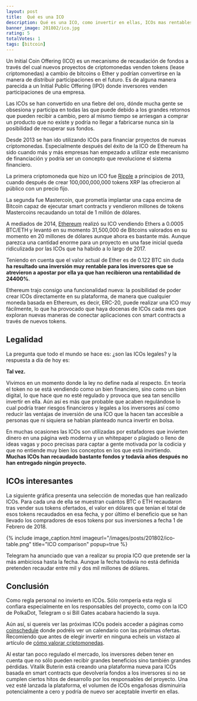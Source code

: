 ```yaml
---
layout: post
title:  Qué es una ICO
description: Qué es una ICO, como invertir en ellas, ICOs mas rentables con mayores beneficios hasta el momento y por qué son tan efectivas recaudando dinero.
banner_image: 201802/ico.jpg
rating: 5
totalVotes: 1
tags: [bitcoin]
---
```


Un Initial Coin Offering (ICO) es un mecanismo de recaudación de fondos a través del cual nuevos proyectos de criptomonedas venden tokens (lease criptomonedas) a cambio de bitcoins o Ether y podrían convertirse en la manera de distribuir participaciones en el futuro. Es de alguna manera parecida a un Initial Public Offering (IPO) donde inversores venden participaciones de una empresa.

<!--more-->

Las ICOs se han convertido en una fiebre del oro, dónde mucha gente se obsesiona y participa en todas las que puede debido a los grandes retornos que pueden recibir a cambio, pero al mismo tiempo se arriesgan a comprar un producto que no existe y podría no llegar a fabricarse nunca sin la posibilidad de recuperar sus fondos.

Desde 2013 se han ido utilizando ICOs para financiar proyectos de nuevas criptomonedas. Especialmente después del éxito de la ICO de Ethereum ha sido cuando más y más empresas han empezado a utilizar este mecanismo de financiación y podría ser un concepto que revolucione el sistema financiero.

La primera criptomoneda que hizo un ICO fue [Ripple](/que-es-ripple/) a principios de 2013, cuando después de crear 100,000,000,000 tokens XRP las ofrecieron al público con un precio fijo.

La segunda fue Mastercoin, que prometía implantar una capa encima de Bitcoin capaz de ejecutar smart contracts y vendieron millones de tokens Mastercoins recaudando un total de 1 millón de dólares.

A mediados de 2014, [Ethereum](/que-es-ethereum/) realizó su ICO vendiendo Ethers a 0.0005 BTC/ETH y levantó en su momento 31,500,000 de Bitcoins valorados en su momento en 20 millones de dólares aunque ahora es bastante más. Aunque parezca una cantidad enorme para un proyecto en una fase inicial queda ridiculizada por las ICOs que ha habido a lo largo de 2017.

Teniendo en cuenta que el valor actual de Ether es de 0.122 BTC sin duda **ha resultado una inversión muy rentable para los inversores que se atrevieron a apostar por ella ya que han recibieron una rentabilidad de 24400%**.

Ethereum trajo consigo una funcionalidad nueva: la posibilidad de poder crear ICOs directamente en su plataforma, de manera que cualquier moneda basada en Ethereum, es decir, ERC-20, puede realizar una ICO muy fácilmente, lo que ha provocado que haya docenas de ICOs cada mes que exploran nuevas maneras de conectar aplicaciones con smart contracts a través de nuevos tokens.

## Legalidad

La pregunta que todo el mundo se hace es: ¿son las ICOs legales? y la respuesta a día de hoy es:

**Tal vez.**

Vivimos en un momento donde la ley no define nada al respecto. En teoría el token no se está vendiendo como un bien financiero, sino como un bien digital, lo que hace que no esté regulado y provoca que sea tan sencillo invertir en ella. Aún así es más que probable que acaben regulándose lo cual podría traer riesgos financieros y legales a los inversores así como reducir las ventajas de inversión de una ICO que la hacen tan accesible a personas que ni siquiera se habían planteado nunca invertir en bolsa.

En muchas ocasiones las ICOs son utilizadas por estafadores que invierten dinero en una página web moderna y un whitepaper o plagiado o lleno de ideas vagas y poco precisas para captar a gente motivada por la codicia y que no entiende muy bien los conceptos en los que está invirtiendo. **Muchas ICOs han recaudado bastante fondos y todavía años después no han entregado ningún proyecto.**

## ICOs interesantes

La siguiente gráfica presenta una selección de monedas que han realizado ICOs. Para cada una de ella se muestran cuántos BTC o ETH recaudaron tras vender sus tokens ofertados, el valor en dólares que tenían el total de esos tokens recaudados en esa fecha, y por último el beneficio que se han llevado los compradores de esos tokens por sus inversiones a fecha 1 de Febrero de 2018.

<!-- {:.table.table-striped.table-bordered.table-hover.table-condensed.table-collapsable}
| Moneda               | Recaudación Dólares    | Recaudación en Tokens | Valor Actual Tokens    |
|:--------------------:|:----------------------:|:---------------------:|:----------------------:|
| Ethereum             | 20,000,000$            |  31,500 BTC           |  +362857%              |
| Lisk                 | 6,500,000$             |  14,000 BTC           |  +28550%               |
| Augur                | 5,300,000$             |  19,000 BTC           |  +10638%               |
| Golem                | 8,600,000$             |  10,000 BTC           |  +3801%                |
| ICONOMI              | 10,700,000$            |  17,000 BTC           |  +1768%                |
| First Blood          | 5,500,000$             |  465,312 ETH          |  +881%                 |
| SingularDTV          | 7,500,000$             |  12,295 BTC           |  +1139%                |
| Melonport            | 3,000,000$             |  2,000 BTC            |  +2196%                |
| QTUM                 | 15,000,000$            |  11,000 BTC           |  +12451%               |
| Chrono Bank          | 5,400,000$             |  4,000 BTC            |  +207%                 |
| Aragon               | 25,000,000$ en 15min   |  275,000 ETH          |  +477%                 |
| Basic Attention Token| 35,000,000$ en 30s     |  156,250 ETH          |  +1222%                |
| Status.im            | 110,000,000$ en horas  |  300,000 ETH          |  +475%                 |
| PolkaDot             | 145,200,000$           |  485,331 ETH          | Aun no se comercia     | -->

{% include image_caption.html imageurl="/images/posts/201802/ico-table.png" title="ICO comparison" popup=true %}

Telegram ha anunciado que van a realizar su propia ICO que pretende ser la más ambiciosa hasta la fecha. Aunque la fecha todavía no está definida pretenden recaudar entre mil y dos mil millones de dólares.

## Conclusión

Como regla personal no invierto en ICOs. Sólo rompería esta regla si confiara especialmente en los responsables del proyecto, como con la ICO de PolkaDot, Telegram o si Bill Gates acabara haciendo la suya.

Aún así, si quereis ver las próximas ICOs podeis acceder a páginas como <a href="http://www.coinschedule.com/" rel="nofollow">coinschedule</a> donde podréis ver un calendario con las próximas ofertas. Recomiendo que antes de elegir invertir en ninguna echeis un vistazo al artículo de [cómo valorar criptomonedas](/como-valorar-criptomonedas/).

Al estar tan poco regulado el mercado, los inversores deben tener en cuenta que no sólo pueden recibir grandes beneficios sino también grandes pérdidas. Vitalik Buterin está creando una plataforma nueva para ICOs basada en smart contracts que devolvería fondos a los inversores si no se cumplen ciertos hitos de desarrollo por los responsables del proyecto. Una vez esté lanzada la plataforma, el volumen de ICOs engañosas disminuiría potencialmente a cero y podría de nuevo ser aceptable invertir en ellas.

